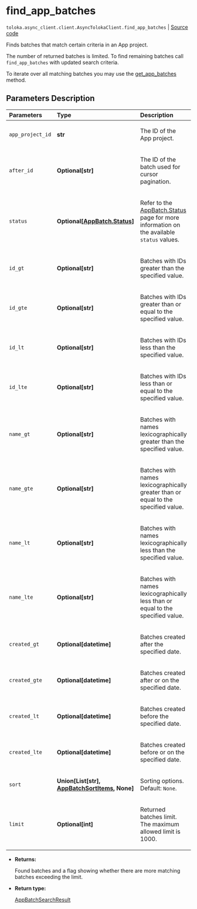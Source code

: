 # find_app_batches
`toloka.async_client.client.AsyncTolokaClient.find_app_batches` | [Source code](https://github.com/Toloka/toloka-kit/blob/v1.1.1/src/client/__init__.py#L0)

Finds batches that match certain criteria in an App project.


The number of returned batches is limited. To find remaining batches call `find_app_batches` with updated search criteria.

To iterate over all matching batches you may use the [get_app_batches](toloka.client.TolokaClient.get_app_batches.md) method.

## Parameters Description

| Parameters | Type | Description |
| :----------| :----| :-----------|
`app_project_id`|**str**|<p>The ID of the App project.</p>
`after_id`|**Optional\[str\]**|<p>The ID of the batch used for cursor pagination.</p>
`status`|**Optional\[[AppBatch.Status](toloka.client.app.AppBatch.Status.md)\]**|<p>Refer to the [AppBatch.Status](toloka.client.app.AppBatch.Status.md) page for more information on the available `status` values.</p>
`id_gt`|**Optional\[str\]**|<p>Batches with IDs greater than the specified value.</p>
`id_gte`|**Optional\[str\]**|<p>Batches with IDs greater than or equal to the specified value.</p>
`id_lt`|**Optional\[str\]**|<p>Batches with IDs less than the specified value.</p>
`id_lte`|**Optional\[str\]**|<p>Batches with IDs less than or equal to the specified value.</p>
`name_gt`|**Optional\[str\]**|<p>Batches with names lexicographically greater than the specified value.</p>
`name_gte`|**Optional\[str\]**|<p>Batches with names lexicographically greater than or equal to the specified value.</p>
`name_lt`|**Optional\[str\]**|<p>Batches with names lexicographically less than the specified value.</p>
`name_lte`|**Optional\[str\]**|<p>Batches with names lexicographically less than or equal to the specified value.</p>
`created_gt`|**Optional\[datetime\]**|<p>Batches created after the specified date.</p>
`created_gte`|**Optional\[datetime\]**|<p>Batches created after or on the specified date.</p>
`created_lt`|**Optional\[datetime\]**|<p>Batches created before the specified date.</p>
`created_lte`|**Optional\[datetime\]**|<p>Batches created before or on the specified date.</p>
`sort`|**Union\[List\[str\], [AppBatchSortItems](toloka.client.search_requests.AppBatchSortItems.md), None\]**|<p>Sorting options. Default: `None`.</p>
`limit`|**Optional\[int\]**|<p>Returned batches limit. The maximum allowed limit is 1000.</p>

* **Returns:**

  Found batches and a flag showing whether there are more matching batches exceeding the limit.

* **Return type:**

  [AppBatchSearchResult](toloka.client.search_results.AppBatchSearchResult.md)
